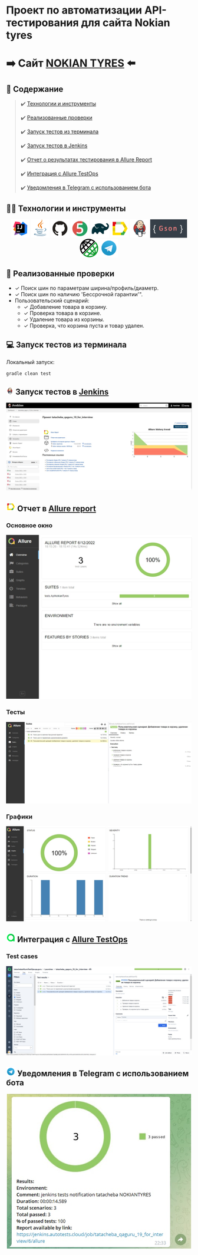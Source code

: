 # Проект по автоматизации API-тестирования для сайта Nokian tyres

# :arrow_right: Сайт [NOKIAN TYRES][id] :arrow_left:

[id]: https://www.nokiantyres.ru/

## :page_with_curl:    Содержание

> :heavy_check_mark: [Технологии и инструменты](#technologist-технологии-и-инструменты)
>
> :heavy_check_mark: [Реализованные проверки](#bookmark_tabs-реализованные-проверки)
>
> :heavy_check_mark: [Запуск тестов из терминала](#computer-Запуск-тестов-из-терминала)
>
> :heavy_check_mark: [Запуск тестов в Jenkins](#-запуск-тестов-в-jenkins)
>
> :heavy_check_mark: [Отчет о результатах тестирования в Allure Report](#-отчет-в-allure-report)
>
> :heavy_check_mark: [Интеграция с Allure TestOps](#-Интеграция-с-Allure-TestOps)
>
> :heavy_check_mark: [Уведомления в Telegram с использованием бота](#-уведомления-в-telegram-с-использованием-бота)

## :technologist: Технологии и инструменты

<p align="center">
<a href="https://www.jetbrains.com/idea/"><img src="images/logo/Intelij_IDEA.svg" width="50" height="50"  alt="IDEA"/></a>
<a href="https://www.java.com/"><img src="images/logo/Java.svg" width="50" height="50"  alt="Java"/></a>
<a href="https://github.com/"><img src="images/logo/github.svg" width="50" height="50"  alt="Github"/></a>
<a href="https://junit.org/junit5/"><img src="images/logo/JUnit5.svg" width="50" height="50"  alt="JUnit 5"/></a>
<a href="https://gradle.org/"><img src="images/logo/Gradle.svg" width="50" height="50"  alt="Gradle"/></a>
<a href="https://github.com/allure-framework/allure2"><img src="images/logo/Allure_Report.svg" width="50" height="50"  alt="Allure"/></a>
<a href="https://www.jenkins.io/"><img src="images/logo/Jenkins.svg" width="50" height="50"  alt="Jenkins"/></a>
<a href="https://github.com/google/gson"><img src="images/logo/gson.png" width="auto" height="50"  alt="GSON"/></a>
<a href="https://rest-assured.io/"><img src="images/logo/rest-assured.png" width="auto" height="50"  alt="Rest-assured"/></a>
<a href="https://telegram.org/"><img src="images/logo/Telegram.svg" width="auto" height="50"  alt="Telegram"/></a>
</p>

## :bookmark_tabs: Реализованные проверки

* ✓ Поиск шин по параметрам ширина/профиль/диаметр.
* ✓ Поиск шин по наличию 'Бессрочной гарантии'".
* Пользовательский сценарий: 
    * ✓ Добавление товара в корзину.
    * ✓ Проверка товара в корзине.
    * ✓ Удаление товара из корзины.
    * ✓ Проверка, что корзина пуста и товар удален.

## :computer: Запуск тестов из терминала

Локальный запуск:

```bash
gradle clean test
```

## <img width="4%" title="Jenkins" src="images/logo/Jenkins.svg"> Запуск тестов в [Jenkins](https://jenkins.autotests.cloud/job/tatacheba_qaguru_11_for_interview)

<p align="center">
  <img src="images/screenshots/JenkinsProject.jpeg" alt="job" width="800">
</p>

## <img src="images/logo/Allure_Report.svg" width="25" height="25"  alt="Allure"/></a> Отчет в <a target="_blank" href="https://jenkins.autotests.cloud/job/tatacheba_qaguru_11_for_interview/allure">Allure report</a>

### Основное окно

<p align="center">
<img title="Allure Overview Dashboard" src="images/screenshots/allure_main.jpeg">
</p>

### Тесты

<p align="center">
<img title="Allure Tests" src="images/screenshots/allure_tests.jpeg">
</p>

### Графики

<p align="center">
<img title="Allure Graphics" src="images/screenshots/allure_graphics.jpeg">
</p>


## <img src="images/logo/Allure_EE.svg" width="25" height="25" /> Интеграция с [Allure TestOps](https://allure.autotests.cloud/project/1199/)

### Test cases

<p align="center">
<img title="TestOps Test cases" src="images/screenshots/Test cases.jpeg">
</p>


## <img src="images/logo/Telegram.svg" width="25" height="25"/> Уведомления в Telegram с использованием бота

<p align="center">
<img title="Allure Overview Dashboard" src="images/screenshots/allure_telegram.jpeg">
</p>



